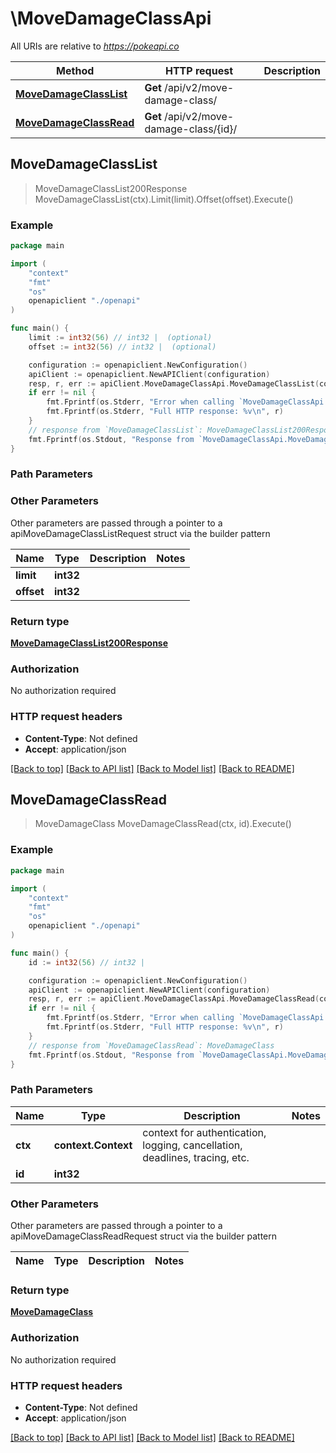 # \MoveDamageClassApi

All URIs are relative to *https://pokeapi.co*

Method | HTTP request | Description
------------- | ------------- | -------------
[**MoveDamageClassList**](MoveDamageClassApi.md#MoveDamageClassList) | **Get** /api/v2/move-damage-class/ | 
[**MoveDamageClassRead**](MoveDamageClassApi.md#MoveDamageClassRead) | **Get** /api/v2/move-damage-class/{id}/ | 



## MoveDamageClassList

> MoveDamageClassList200Response MoveDamageClassList(ctx).Limit(limit).Offset(offset).Execute()



### Example

```go
package main

import (
    "context"
    "fmt"
    "os"
    openapiclient "./openapi"
)

func main() {
    limit := int32(56) // int32 |  (optional)
    offset := int32(56) // int32 |  (optional)

    configuration := openapiclient.NewConfiguration()
    apiClient := openapiclient.NewAPIClient(configuration)
    resp, r, err := apiClient.MoveDamageClassApi.MoveDamageClassList(context.Background()).Limit(limit).Offset(offset).Execute()
    if err != nil {
        fmt.Fprintf(os.Stderr, "Error when calling `MoveDamageClassApi.MoveDamageClassList``: %v\n", err)
        fmt.Fprintf(os.Stderr, "Full HTTP response: %v\n", r)
    }
    // response from `MoveDamageClassList`: MoveDamageClassList200Response
    fmt.Fprintf(os.Stdout, "Response from `MoveDamageClassApi.MoveDamageClassList`: %v\n", resp)
}
```

### Path Parameters



### Other Parameters

Other parameters are passed through a pointer to a apiMoveDamageClassListRequest struct via the builder pattern


Name | Type | Description  | Notes
------------- | ------------- | ------------- | -------------
 **limit** | **int32** |  | 
 **offset** | **int32** |  | 

### Return type

[**MoveDamageClassList200Response**](MoveDamageClassList200Response.md)

### Authorization

No authorization required

### HTTP request headers

- **Content-Type**: Not defined
- **Accept**: application/json

[[Back to top]](#) [[Back to API list]](../README.md#documentation-for-api-endpoints)
[[Back to Model list]](../README.md#documentation-for-models)
[[Back to README]](../README.md)


## MoveDamageClassRead

> MoveDamageClass MoveDamageClassRead(ctx, id).Execute()



### Example

```go
package main

import (
    "context"
    "fmt"
    "os"
    openapiclient "./openapi"
)

func main() {
    id := int32(56) // int32 | 

    configuration := openapiclient.NewConfiguration()
    apiClient := openapiclient.NewAPIClient(configuration)
    resp, r, err := apiClient.MoveDamageClassApi.MoveDamageClassRead(context.Background(), id).Execute()
    if err != nil {
        fmt.Fprintf(os.Stderr, "Error when calling `MoveDamageClassApi.MoveDamageClassRead``: %v\n", err)
        fmt.Fprintf(os.Stderr, "Full HTTP response: %v\n", r)
    }
    // response from `MoveDamageClassRead`: MoveDamageClass
    fmt.Fprintf(os.Stdout, "Response from `MoveDamageClassApi.MoveDamageClassRead`: %v\n", resp)
}
```

### Path Parameters


Name | Type | Description  | Notes
------------- | ------------- | ------------- | -------------
**ctx** | **context.Context** | context for authentication, logging, cancellation, deadlines, tracing, etc.
**id** | **int32** |  | 

### Other Parameters

Other parameters are passed through a pointer to a apiMoveDamageClassReadRequest struct via the builder pattern


Name | Type | Description  | Notes
------------- | ------------- | ------------- | -------------


### Return type

[**MoveDamageClass**](MoveDamageClass.md)

### Authorization

No authorization required

### HTTP request headers

- **Content-Type**: Not defined
- **Accept**: application/json

[[Back to top]](#) [[Back to API list]](../README.md#documentation-for-api-endpoints)
[[Back to Model list]](../README.md#documentation-for-models)
[[Back to README]](../README.md)

